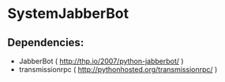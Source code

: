 SystemJabberBot
===============

## Dependencies:
+ JabberBot ( http://thp.io/2007/python-jabberbot/ )
+ transmissionrpc ( http://pythonhosted.org/transmissionrpc/ )